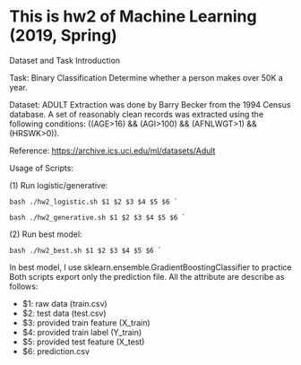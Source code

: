 # This is hw2 of Machine Learning (2019, Spring)

Dataset and Task Introduction

Task: Binary Classification Determine whether a person makes over 50K a year.

Dataset: ADULT Extraction was done by Barry Becker from the 1994 Census database. A set of reasonably clean records was extracted using the following conditions: ((AGE>16) && (AGI>100) && (AFNLWGT>1) && (HRSWK>0)).

Reference: https://archive.ics.uci.edu/ml/datasets/Adult

Usage of Scripts:

(1) Run logistic/generative:

    bash ./hw2_logistic.sh $1 $2 $3 $4 $5 $6 `

    bash ./hw2_generative.sh $1 $2 $3 $4 $5 $6 `

(2) Run best model:

    bash ./hw2_best.sh $1 $2 $3 $4 $5 $6 `

In best model, I use sklearn.ensemble.GradientBoostingClassifier to practice
Both scripts export only the prediction file. All the attribute are describe as follows:

+ $1: raw data (train.csv)  
+ $2: test data (test.csv)  
+ $3: provided train feature (X_train)  
+ $4: provided train label (Y_train)
+ $5: provided test feature (X_test)     
+ $6: prediction.csv
